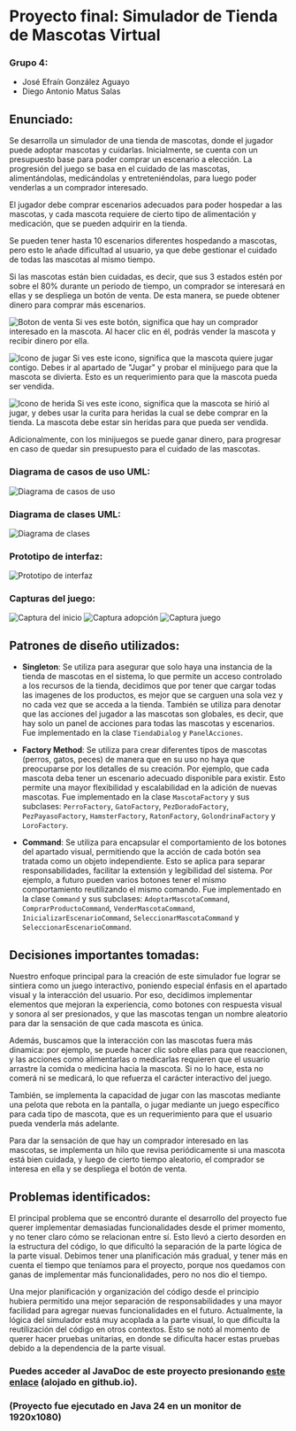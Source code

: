 # Proyecto final: Simulador de Tienda de Mascotas Virtual
### Grupo 4:
* José Efraín González Aguayo
* Diego Antonio Matus Salas
## Enunciado:
Se desarrolla un simulador de una tienda de mascotas, donde el jugador puede adoptar mascotas y cuidarlas. Inicialmente, se cuenta con un presupuesto base
para poder comprar un escenario a elección. La progresión del juego se basa en el cuidado de las mascotas, alimentándolas, medicándolas y entreteniéndolas, para luego poder venderlas a un comprador interesado.

El jugador debe comprar escenarios adecuados para poder hospedar a las mascotas, y cada mascota requiere de cierto tipo de alimentación y medicación, que se pueden adquirir en la tienda.

Se pueden tener hasta 10 escenarios diferentes hospedando a mascotas, pero esto le añade dificultad al usuario, ya que debe gestionar el cuidado de todas las mascotas al mismo tiempo.

Si las mascotas están bien cuidadas, es decir, que sus 3 estados estén por sobre el 80% durante un periodo de tiempo, un comprador se interesará en ellas y se despliega un botón de venta.
De esta manera, se puede obtener dinero para comprar más escenarios.

![Boton de venta](https://github.com/Diego-Mtus/Proyecto-Final-DOO/blob/main/src/main/resources/interfaz/botonVenderMascota.png?raw=true "Botón de venta")
Si ves este botón, significa que hay un comprador interesado en la mascota. Al hacer clic en él, podrás vender la mascota y recibir dinero por ella.

![Icono de jugar](https://raw.githubusercontent.com/Diego-Mtus/Proyecto-Final-DOO/refs/heads/main/src/main/resources/interfaz/iconoQuiereJugar.png "Icono de jugar")
Si ves este icono, significa que la mascota quiere jugar contigo. Debes ir al apartado de "Jugar" y probar el minijuego para que la mascota se divierta.
Esto es un requerimiento para que la mascota pueda ser vendida.

![Icono de herida](https://github.com/Diego-Mtus/Proyecto-Final-DOO/blob/main/src/main/resources/interfaz/iconoIsHerido.png?raw=true "Icono de herida")
Si ves este icono, significa que la mascota se hirió al jugar, y debes usar la curita para heridas la cual se debe comprar en la tienda.
La mascota debe estar sin heridas para que pueda ser vendida.

Adicionalmente, con los minijuegos se puede ganar dinero, para progresar en caso de quedar sin presupuesto para el cuidado de las mascotas.

### Diagrama de casos de uso UML:
![Diagrama de casos de uso](https://github.com/Diego-Mtus/Proyecto-Final-DOO/blob/main/DiagramaDeCasos.png?raw=true "Diagrama de casos de uso ")

### Diagrama de clases UML:
![Diagrama de clases](UMLClases.png "Diagrama de clases")

### Prototipo de interfaz:
![Prototipo de interfaz](https://github.com/Diego-Mtus/Proyecto-Final-DOO/blob/main/Prototipo.png?raw=true "Prototipo de interfaz")

### Capturas del juego:

![Captura del inicio](Captura1.png "Captura del inicio")
![Captura adopción](Captura2.png "Captura de la tienda")
![Captura juego](Captura3.png "Captura de la tienda")


## Patrones de diseño utilizados:
* **Singleton**: Se utiliza para asegurar que solo haya una instancia de la tienda de mascotas en el sistema, lo que permite un acceso controlado a los recursos de la tienda,
decidimos que por tener que cargar todas las imagenes de los productos, es mejor que se carguen una sola vez y no cada vez que se acceda a la tienda.
También se utiliza para denotar que las acciones del jugador a las mascotas son globales, es decir, que hay solo un panel de acciones para todas las mascotas y escenarios.
Fue implementado en la clase `TiendaDialog` y `PanelAcciones`.


* **Factory Method**: Se utiliza para crear diferentes tipos de mascotas (perros, gatos, peces) de manera que en su uso no
haya que preocuparse por los detalles de su creación. Por ejemplo, que cada mascota deba tener un escenario adecuado disponible para existir.
Esto permite una mayor flexibilidad y escalabilidad en la adición de nuevas mascotas. Fue implementado en la clase `MascotaFactory` y sus subclases:
`PerroFactory`, `GatoFactory`, `PezDoradoFactory`, `PezPayasoFactory`, `HamsterFactory`, `RatonFactory`, `GolondrinaFactory` y `LoroFactory`.

  
* **Command**: Se utiliza para encapsular el comportamiento de los botones del apartado visual, permitiendo que la acción de cada botón sea tratada como un objeto independiente.
Esto se aplica para separar responsabilidades, facilitar la extensión y legibilidad del sistema. Por ejemplo, a futuro pueden varios botones tener el mismo comportamiento reutilizando el mismo comando.
Fue implementado en la clase `Command` y sus subclases: `AdoptarMascotaCommand`, `ComprarProductoCommand`, `VenderMascotaCommand`, `InicializarEscenarioCommand`, `SeleccionarMascotaCommand` y `SeleccionarEscenarioCommand`.

## Decisiones importantes tomadas:
Nuestro enfoque principal para la creación de este simulador fue lograr se sintiera como un juego interactivo, poniendo especial énfasis en el apartado visual
y la interacción del usuario. Por eso, decidimos implementar elementos que mejoran la experiencia, como botones con respuesta visual y sonora al ser presionados,
y que las mascotas tengan un nombre aleatorio para dar la sensación de que cada mascota es única. 

Además, buscamos que la interacción con las mascotas fuera más dinamica:
por ejemplo, se puede hacer clic sobre ellas para que reaccionen, y las acciones como alimentarlas o medicarlas requieren que el usuario arrastre
la comida o medicina hacia la mascota. Si no lo hace, esta no comerá ni se medicará, lo que refuerza el carácter interactivo del juego. 

También, se implementa la capacidad de jugar con las mascotas mediante una pelota que rebota en la pantalla, o jugar mediante un juego específico para cada tipo de mascota,
que es un requerimiento para que el usuario pueda venderla más adelante.

Para dar la sensación de que hay un comprador interesado en las mascotas, se implementa un hilo que revisa periódicamente si una mascota está bien
cuidada, y luego de cierto tiempo aleatorio, el comprador se interesa en ella y se despliega el botón de venta.

## Problemas identificados:
El principal problema que se encontró durante el desarrollo del proyecto fue querer implementar demasiadas funcionalidades desde el primer momento,
y no tener claro cómo se relacionan entre sí. Esto llevó a cierto desorden en la estructura del código, lo que dificultó la separación de
la parte lógica de la parte visual. Debimos tener una planificación más gradual, y tener más en cuenta el tiempo que teníamos para el proyecto, porque
nos quedamos con ganas de implementar más funcionalidades, pero no nos dio el tiempo. 

Una mejor planificación y organización del código desde el principio
hubiera permitido una mejor separación de responsabilidades y una mayor facilidad para agregar nuevas funcionalidades en el futuro. Actualmente, la lógica del simulador
está muy acoplada a la parte visual, lo que dificulta la reutilización del código en otros contextos. Esto se notó al momento de querer hacer pruebas unitarias,
en donde se dificulta hacer estas pruebas debido a la dependencia de la parte visual.

### Puedes acceder al JavaDoc de este proyecto presionando [este enlace](https://diego-mtus.github.io/proyectofinal-javadoc/) (alojado en github.io).

### (Proyecto fue ejecutado en Java 24 en un monitor de 1920x1080)